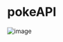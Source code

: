 # pokeAPI
![image](https://user-images.githubusercontent.com/49110761/151890383-e4f17542-5a25-47b2-ac50-44773a53a8e6.png)
